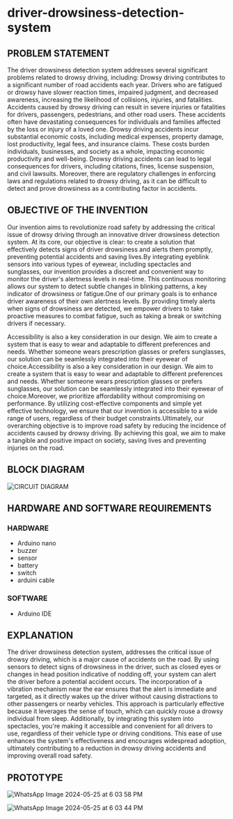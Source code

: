 # driver-drowsiness-detection-system
##  PROBLEM STATEMENT
The driver drowsiness detection system addresses several significant problems related to drowsy driving, including:
Drowsy driving contributes to a significant number of road accidents each year. Drivers who are fatigued or drowsy have slower reaction times, impaired judgment, and decreased awareness, increasing the likelihood of collisions, injuries, and fatalities.
Accidents caused by drowsy driving can result in severe injuries or fatalities for drivers, passengers, pedestrians, and other road users. These accidents often have devastating consequences for individuals and families affected by the loss or injury of a loved one.
Drowsy driving accidents incur substantial economic costs, including medical expenses, property damage, lost productivity, legal fees, and insurance claims. These costs burden individuals, businesses, and society as a whole, impacting economic productivity and well-being.
Drowsy driving accidents can lead to legal consequences for drivers, including citations, fines, license suspension, and civil lawsuits. Moreover, there are regulatory challenges in enforcing laws and regulations related to drowsy driving, as it can be difficult to detect and prove drowsiness as a contributing factor in accidents.


## OBJECTIVE OF THE INVENTION 
 Our invention aims to revolutionize road safety by addressing the critical issue of drowsy driving through an innovative driver drowsiness detection system. At its core, our objective is clear: to create a solution that effectively detects signs of driver drowsiness and alerts them promptly, preventing potential accidents and saving lives.By integrating eyeblink sensors into various types of eyewear, including spectacles and sunglasses, our invention provides a discreet and convenient way to monitor the driver's alertness levels in real-time. This continuous monitoring allows our system to detect subtle changes in blinking patterns, a key indicator of drowsiness or fatigue.One of our primary goals is to enhance driver awareness of their own alertness levels. By providing timely alerts when signs of drowsiness are detected, we empower drivers to take proactive measures to combat fatigue, such as taking a break or switching drivers if necessary.

 Accessibility is also a key consideration in our design. We aim to create a system that is easy to wear and adaptable to different preferences and needs. Whether someone wears prescription glasses or prefers sunglasses, our solution can be seamlessly integrated into their eyewear of choice.Accessibility is also a key consideration in our design. We aim to create a system that is easy to wear and adaptable to different preferences and needs. Whether someone wears prescription glasses or prefers sunglasses, our solution can be seamlessly integrated into their eyewear of choice.Moreover, we prioritize affordability without compromising on performance. By utilizing cost-effective components and simple yet effective technology, we ensure that our invention is accessible to a wide range of users, regardless of their budget constraints.Ultimately, our overarching objective is to improve road safety by reducing the incidence of accidents caused by drowsy driving. By achieving this goal, we aim to make a tangible and positive impact on society, saving lives and preventing injuries on the road.

## BLOCK DIAGRAM
![CIRCUIT DIAGRAM](https://github.com/SaranyaR-btech/driver-drowsiness-detection-system/assets/143238930/d2a7749d-591e-4176-aa13-46168cf4e926)

## HARDWARE AND SOFTWARE REQUIREMENTS
### HARDWARE
* Arduino nano
* buzzer
* sensor
* battery
* switch
* arduini cable

### SOFTWARE
* Arduino IDE

## EXPLANATION
  The driver drowsiness detection system, addresses the critical issue of drowsy driving, which is a major cause of accidents on the road. By using sensors to detect signs of drowsiness in the driver, such as closed eyes or changes in head position indicative of nodding off, your system can alert the driver before a potential accident occurs.
The incorporation of a vibration mechanism near the ear ensures that the alert is immediate and targeted, as it directly wakes up the driver without causing distractions to other passengers or nearby vehicles. This approach is particularly effective because it leverages the sense of touch, which can quickly rouse a drowsy individual from sleep.
Additionally, by integrating this system into spectacles, you're making it accessible and convenient for all drivers to use, regardless of their vehicle type or driving conditions. This ease of use enhances the system's effectiveness and encourages widespread adoption, ultimately contributing to a reduction in drowsy driving accidents and improving overall road safety.


## PROTOTYPE

![WhatsApp Image 2024-05-25 at 6 03 58 PM](https://github.com/SaranyaR-btech/driver-drowsiness-detection-system/assets/143238930/5c292161-504c-4b23-8180-66a5bf07d99e)

![WhatsApp Image 2024-05-25 at 6 03 44 PM](https://github.com/SaranyaR-btech/driver-drowsiness-detection-system/assets/143238930/4fd54c86-db97-488d-a08f-ae61d9033003)


